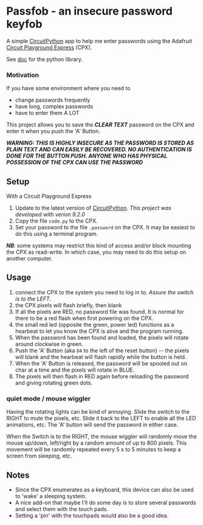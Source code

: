 # Passfob - an insecure password keyfob

A simple [CircuitPython](https://learn.adafruit.com/welcome-to-circuitpython/overview) app to help me enter passwords using the Adafruit [Circuit Playground Express](https://www.adafruit.com/product/3333) (CPX).

See [doc](https://docs.circuitpython.org/projects/bundle/en/latest/drivers.html) for the python library.

### Motivation

If you have some environment where you need to

* change passwords frequently
* have long, complex passwords
* have to enter them A LOT

This project allows you to save the ___CLEAR TEXT___ password on the CPX and enter it when you push the 'A' Button.

___WARNING: THIS IS HIGHLY INSECURE AS THE PASSWORD IS STORED AS PLAIN TEXT AND CAN EASILY BE RECOVERED. NO AUTHENTICATION IS DONE FOR THE BUTTON PUSH. ANYONE WHO HAS PHYSICAL POSSESSION OF THE CPX CAN USE THE PASSWORD___

## Setup

With a Circuit Playground Express

1. Update to the latest version of [CircuitPython](https://circuitpython.org/board/circuitplayground_express/).  _This project was developed with verion 9.2.0_
2. Copy the file `code.py` to the CPX.
3. Set your password to the file `.password` on the CPX.  It may be easiest to do this using a terminal program.

___NB___: some systems may restrict this kind of access and/or block mounting the CPX as read-write. In which case, you may need to do this setup on another computer.

## Usage

1. connect the CPX to the system you need to log in to.  _Assure the switch is to the LEFT_.
2. the CPX pixels will flash briefly, then blank
3. If all the pixels are RED, no password file was found.  It is normal for there to be a red flash when first powering on the CPX.
4. the small red led (opposite the green, power led) functions as a hearbeat to let you know the CPX is alive and the program running.
5. When the password has been found and loaded, the pixels will rotate around clockwise in green.
6. Push the 'A' Button (aka `D4` to the left of the reset button) -- the pixels will blank and the hearbeat will flash rapidly while the button is held.
7. When the 'A' Button is released, the password will be spooled out on char at a time and the pixels will rotate in BLUE.
8. The pixels will then flash in RED again before reloading the password and giving rotating green dots.

### quiet mode / mouse wiggler

Having the rotating lights can be kind of annoying.  Slide the switch to the RIGHT to mute the pixels, etc.  Slide it back to the LEFT to enable all the LED animations, etc.  The 'A' button will send the password in either case.

When the Switch is to the RIGHT, the mouse wiggler will randomly move the mouse up/down, left/right by a random amount of up to 800 pixels. This movement will be randomly repeated every 5 s to 5 minutes to keep a screen from sleeping, etc.

## Notes

* Since the CPX enumerates as a keyboard, this device can also be used to 'wake' a sleeping system.
* A nice add-on that maybe I'll do some day is to store several passwords and select them with the touch pads.
* Setting a 'pin' with the touchpads would also be a good idea.